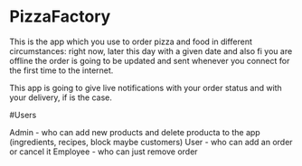 # PizzaFactory

This is the app which you use to order pizza and food in different circumstances: right now, later this day with a given date and also fi you are offline the order is going to be updated and sent whenever you connect for the first time to the internet.

This app is going to give live notifications with your order status and with your delivery, if is the case.

#Users

Admin - who can add new products and delete producta to the app (ingredients, recipes, block maybe customers)
User - who can add an order or cancel it
Employee - who can just remove order

